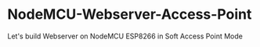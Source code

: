 # NodeMCU-Webserver-Access-Point
Let's build  Webserver on NodeMCU ESP8266 in Soft Access Point Mode
